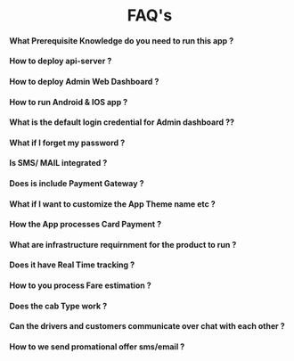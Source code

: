 # <center>FAQ's</center>

#### What Prerequisite Knowledge do you need      to run this app ?
#### How to deploy api-server ?
#### How to deploy Admin Web Dashboard ?
#### How to run Android & IOS app ?
#### What is the default login credential         for Admin dashboard ??
#### What if I forget my password ?
#### Is SMS/ MAIL integrated ?
#### Does is include Payment Gateway ?
#### What if I want to customize the App          Theme name etc ?
#### How the App processes Card Payment ?
#### What are infrastructure requirnment for      the product to run ?
#### Does it have Real Time tracking ?
#### How to you process Fare estimation ?
#### Does the cab Type work ?
#### Can the drivers and customers                communicate over chat with each other ?
#### How to we send promational offer             sms/email ?





